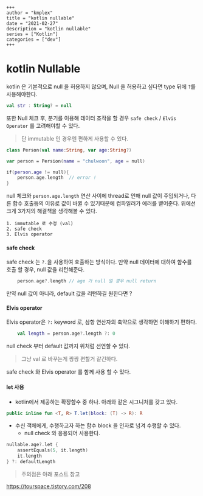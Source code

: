 ```
+++ 
author = "kmplex" 
title = "kotlin nullable" 
date = "2021-02-27" 
description = "kotlin nullable"  
series = ["Kotlin"] 
categories = ["dev"] 
+++
```

# kotlin Nullable 

kotlin 은 기본적으로 null 을 허용하지 않으며, Null 을 허용하고 싶다면 type 뒤에 `?`를 사용해야한다.

```kotlin
val str : String? = null
```

또한 Null 체크 후, 분기를 이용해 데이터 조작을 할 경우 `safe check` / `Elvis Operator` 를 고려해야할 수 있다.

> 단 immutable 인 경우엔 편하게 사용할 수 있다.

```kotlin
class Person(val name:String, var age:String?) 

var person = Persion(name = "chulwoon", age = null)  

if(person.age != null){
    person.age.length  // error ! 
}
```

null 체크와 `person.age.length` 연산 사이에 thread로 인해 null 값이 주입되거나, 다른 함수 호출등의 이유로 값이 바뀔 수 있기때문에 컴파일러가 에러를 뱉어준다. 위에선 크게 3가지의 해결책을 생각해볼 수 있다.

```text
1. immutable 로 수정 (val) 
2. safe check 
3. Elvis operator
```

####  safe check  

safe check 는 `?.`을 사용하여 호출하는 방식이다. 만약 null 데이터에 대하여 함수를 호출 할 경우, null 값을 리턴해준다.

```kotlin
    person.age?.length // age 가 null 일 경우 null return 
```  

만약 null 값이 아니라, default 값을 리턴하길 원한다면 ? 

#### Elvis operator 

Elvis operator은 `?:` keyword 로, 삼항 연산자의 축약으로 생각하면 이해하기 편하다. 

```kotlin
    val length = person.age?.length ?: 0
```  

null check 부터 default 값까지 위처럼 선언할 수 있다.

> 그냥 val 로 바꾸는게 짱짱 편할거 같긴하다.


safe check 와 Elvis operator 를 함께 사용 할 수 있다.

#### let 사용 

* kotlin에서 제공하는 확장함수 중 하나. 아래와 같은 시그니처를 갖고 있다.

```kotlin
public inline fun <T, R> T.let(block: (T) -> R): R
```

* 수신 객체에게, 수행하고자 하는 함수 block 을 인자로 넘겨 수행할 수 있다.
    * null check 와 응용되어 사용한다. 
    
```kotlin
nullable.age?.let {
    assertEquals(5, it.length)
    it.length
} ?: defaultLength
```

> 주의점은 아래 포스트 참고

https://tourspace.tistory.com/208